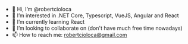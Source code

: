 - 👋 Hi, I’m @robertcioloca
- 👀 I’m interested in .NET Core, Typescript, VueJS, Angular and React
- 🌱 I’m currently learning React
- 💞️ I’m looking to collaborate on (don't have much free time nowadays)
- 📫 How to reach me: robertcioloca@gmail.com

<!---
robertcioloca/robertcioloca is a ✨ special ✨ repository because its `README.md` (this file) appears on your GitHub profile.
You can click the Preview link to take a look at your changes.
--->
